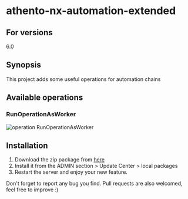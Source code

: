 # athento-nx-automation-extended

## For versions
6.0

## Synopsis

This project adds some useful operations for automation chains

## Available operations
### RunOperationAsWorker
![operation RunOperationAsWorker](/screenshots/runOperationAsWorker.png)


## Installation

1. Download the zip package from   [here](https://github.com/athento/athento-nx-automation-extended/automation-extended-dist/target/athento-nx-automation-extended-project-1.0.zip)
2. Install it  from the ADMIN section > Update Center > local packages
3. Restart the server and enjoy your new feature.

Don't forget to report any bug you find. Pull requests are also welcomed, feel free to improve :)
